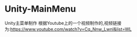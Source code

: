 # Unity-MainMenu
Unity主菜单制作
根据Youtube上的一个视频制作的,视频链接为:https://www.youtube.com/watch?v=Cq_Nnw_LwnI&list=WL
